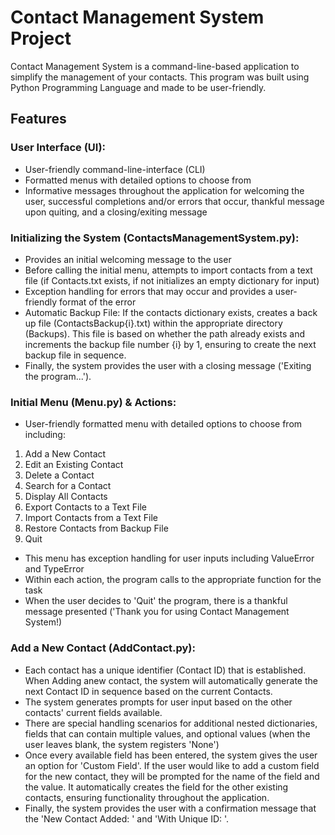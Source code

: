 # Contact Management System Project

Contact Management System is a command-line-based application to simplify the management of your contacts. This program was built using Python Programming Language and made to be user-friendly.

## Features

### User Interface (UI):
* User-friendly command-line-interface (CLI)
* Formatted menus with detailed options to choose from
* Informative messages throughout the application for welcoming the user, successful completions and/or errors that occur, thankful message upon quiting, and a closing/exiting message

### Initializing the System (ContactsManagementSystem.py):
* Provides an initial welcoming message to the user
* Before calling the initial menu, attempts to import contacts from a text file (if Contacts.txt exists, if not initializes an empty dictionary for input)
* Exception handling for errors that may occur and provides a user-friendly format of the error
* Automatic Backup File: If the contacts dictionary exists, creates a back up file (ContactsBackup{i}.txt) within the appropriate directory (Backups). This file is based on whether the path already exists and increments the backup file number {i} by 1, ensuring to create the next backup file in sequence. 
* Finally, the system provides the user with a closing message ('Exiting the program...').

### Initial Menu (Menu.py) & Actions:
* User-friendly formatted menu with detailed options to choose from including:
1. Add a New Contact
2. Edit an Existing Contact
3. Delete a Contact
4. Search for a Contact
5. Display All Contacts
6. Export Contacts to a Text File
7. Import Contacts from a Text File
8. Restore Contacts from Backup File
9. Quit
* This menu has exception handling for user inputs including ValueError and TypeError
* Within each action, the program calls to the appropriate function for the task
* When the user decides to 'Quit' the program, there is a thankful message presented ('Thank you for using Contact Management System!)

### Add a New Contact (AddContact.py):
* Each contact has a unique identifier (Contact ID) that is established. When Adding anew contact, the system will automatically generate the next Contact ID in sequence based on the current Contacts.
* The system generates prompts for user input based on the other contacts' current fields available.
* There are special handling scenarios for additional nested dictionaries, fields that can contain multiple values, and optional values (when the user leaves blank, the system registers 'None')
* Once every available field has been entered, the system gives the user an option for 'Custom Field'. If the user would like to add a custom field for the new contact, they will be prompted for the name of the field and the value. It automatically creates the field for the other existing contacts, ensuring functionality throughout the application.
* Finally, the system provides the user with a confirmation message that the 'New Contact Added: ' and 'With Unique ID: '.